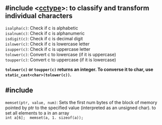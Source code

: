 ## #include <[cctype](https://cplusplus.com/reference/cctype/)>: to classify and transform individual characters

`isalpha(c)`: Check if c is alphabetic <br>
`isalnum(c)`: Check if c is alphanumeric <br>
`isdigit(c)`: Check if c is decimal digit <br>
`islower(c)`: Check if c is lowercase letter <br>
`isupper(c)`:	Check if c is uppercase letter <br>
`tolower(c)`: Convert c to lowercase (if it is uppercase) <br>
`toupper(c)`: Convert c to uppercase (if it is lowercase) <br>

**`tolower(c)` or `toupper(c)` returns an integer. To converse it to char, use `static_cast<char>(tolower(c))`.**

## #include <cstring>
`memset(ptr, value, num)`: Sets the first num bytes of the block of memory pointed by ptr to the specified value (interpreted as an unsigned char).
to set all elements to a in an array <br>
`int a[6]; 
memset(a, 1. sizeof(a)); `

